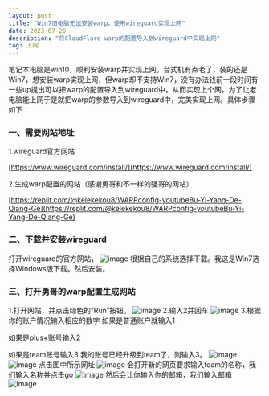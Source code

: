 ```yaml
---
layout: post
title: "Win7旧电脑无法安装warp，使用wireguard实现上网"
date: 2023-07-26
description: "将CloudFlare warp的配置导入到wireguard中实现上网"
tag: 上网
---
```

笔记本电脑是win10，顺利安装warp并实现上网。台式机有点老了，装的还是Win7，想安装warp实现上网，但warp却不支持Win7，没有办法钱前一段时间有一些up提出可以把warp的配置导入到wireguard中，从而实现上个网。为了让老电脑能上网于是就把warp的参数导入到wireguard中，完美实现上网。具体步骤如下：
### 一、需要网站地址
1.wireguard官方网站 

[https://www.wireguard.com/install/](https://www.wireguard.com/install/)

2.生成warp配置的网站（感谢勇哥和不一样的强哥的网站）

[https://replit.com/@kelekekou8/WARPconfig-youtubeBu-Yi-Yang-De-Qiang-Ge](https://replit.com/@kelekekou8/WARPconfig-youtubeBu-Yi-Yang-De-Qiang-Ge)

### 二、下载并安装wireguard
打开wireguard的官方网站，
![image](https://github.com/hengdactn/ctnhb.github.io/assets/70909689/6afb1ae1-db98-49fb-8d09-0b384d527a39)
根据自己的系统选择下载。我这是Win7选择Windows版下载。然后安装。
### 三、打开勇哥的warp配置生成网站
1.打开网站，并点击绿色的“Run”按钮。
![image](https://github.com/hengdactn/ctnhb.github.io/assets/70909689/b142e211-f952-4e02-985e-67b414f9164f)
2.输入2并回车
![image](https://github.com/hengdactn/ctnhb.github.io/assets/70909689/56035c13-1a6a-4349-bffb-205ba53a9b6c)
3.根据你的账户情况输入相应的数字
如果是普通账户就输入1

如果是plus+账号输入2

如果是team账号输入3
我的账号已经升级到team了，则输入3。
![image](https://github.com/hengdactn/ctnhb.github.io/assets/70909689/6b585883-ccb8-46ab-b165-4ddb64f45880)
![image](https://github.com/hengdactn/ctnhb.github.io/assets/70909689/7789ba38-4761-4bd4-8938-d2ae803cf5e4)
点击图中所示网址
![image](https://github.com/hengdactn/ctnhb.github.io/assets/70909689/48d3750f-71c2-490c-bf4c-3dcbb526bd10)
会打开新的网页要求输入team的名称，我们输入名称并点击go
![image](https://github.com/hengdactn/ctnhb.github.io/assets/70909689/efb19f6e-d6d2-4aa6-81a4-4535327e1391)
然后会让你输入你的邮箱，我们输入邮箱
![image](https://github.com/hengdactn/ctnhb.github.io/assets/70909689/f7846c4e-0b5e-43e7-ac9c-6e52c7fc15f2)







